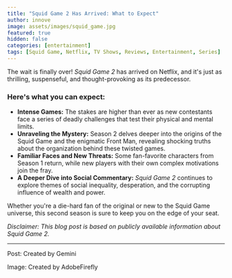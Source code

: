 ```yaml
---
title: "Squid Game 2 Has Arrived: What to Expect"
author: innove
image: assets/images/squid_game.jpg
featured: true
hidden: false
categories: [entertainment]
tags: [Squid Game, Netflix, TV Shows, Reviews, Entertainment, Series]
---
```


The wait is finally over! *Squid Game 2* has arrived on Netflix, and it's just as thrilling, suspenseful, and thought-provoking as its predecessor. 

### Here's what you can expect:

- **Intense Games:** The stakes are higher than ever as new contestants face a series of deadly challenges that test their physical and mental limits.
- **Unraveling the Mystery:** Season 2 delves deeper into the origins of the Squid Game and the enigmatic Front Man, revealing shocking truths about the organization behind these twisted games.
- **Familiar Faces and New Threats:** Some fan-favorite characters from Season 1 return, while new players with their own complex motivations join the fray.
- **A Deeper Dive into Social Commentary:** *Squid Game 2* continues to explore themes of social inequality, desperation, and the corrupting influence of wealth and power.

Whether you're a die-hard fan of the original or new to the Squid Game universe, this second season is sure to keep you on the edge of your seat.


*Disclaimer: This blog post is based on publicly available information about Squid Game 2.*

---

Post: Created by Gemini

Image: Created by AdobeFirefly